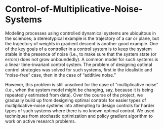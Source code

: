 # Control-of-Multiplicative-Noise-Systems

Modeling processes using controlled dynamical systems are ubiquitous in the sciences; a stereotypical example is the trajectory of a car or plane, but the trajectory of weights in gradient descent is another good example. One of the key goals of a controller in a control system is to keep the system stable in the presence of noise (i.e., to make sure that the system state (or errors) does not grow unboundedly). A common model for such systems is a linear time-invariant control system. The problem of designing optimal control strategies was solved for such systems, first in the idealistic and “noise-free” case, then in the case of “additive noise.”

However, this problem is still unsolved for the case of “multiplicative noise” (i.e., when the system model might be changing, say, because it is being repeatedly estimated from data). Over the course of the project, we gradually build up from designing optimal controls for easier types of multiplicative-noise systems into attempting to design controls for harder types of such systems where there is no known optimal control. We used techniques from stochastic optimization and policy gradient algorithm to work on active research problems.
